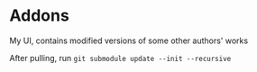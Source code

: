 # Addons

My UI, contains modified versions of some other authors' works

After pulling, run `git submodule update --init --recursive`
